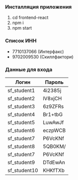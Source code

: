 ### Инсталляция приложения
1. cd frontend-react
2. npm i
3. npm start

### Список ИНН
- 7710137066 (Интерфакс)
- 9702009530 (Скиллфактори)


### Данные для входа

| Логин        | Пароль  | 
|--------------|---------|
| sf_student1  | 4i2385j | 
| sf_student2  | lV8xjCH | 
| sf_student3  | 6z9ZFRs | 
| sf_student4  | Br1+tbG | 
| sf_student5  | LuwAwJf | 
| sf_student6  | eczpWCB | 
| sf_student7  | P6VcKNf | 
| sf_student8  | 5QB0KM/ | 
| sf_student7  | P6VcKNf | 
| sf_student9  | DTdEwAn | 
| sf_student10 | KHKfTXb | 
